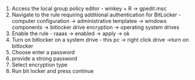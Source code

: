 1. Access the local group policy editor - winkey + R -> gpedit.msc
2. Navigate to the rule requiring additional authentication for BitLocker - computer configuration -> administrative templatee -> windows components -> bitlocker drive encryption -> operating system drives
3. Enable the rule - raaas -> enabled -> apply -> ok
4. Turn on bitlocker on a system drive - this pc -> right click drive ->turn on bitlocker
5. Choose enter a password
6. provide a strong password
7. Select encryption type
8. Run bit locker and press continue